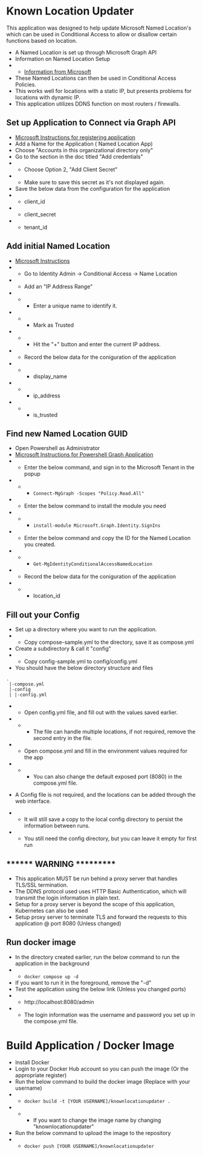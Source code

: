 # Known Location Updater
This application was designed to help update Microsoft Named Location's which can be used in Conditional Access to allow or disallow certain functions based on location.
* A Named Location is set up through Microsoft Graph API     
* Information on Named Location Setup
* * [Information from Microsoft](https://learn.microsoft.com/en-us/entra/identity/conditional-access/concept-assignment-network)
* These Named Locations can then be used in Conditional Access Policies.
* This works well for locations with a static IP, but presents problems for locations with dynamic IP.
* This application utilizes DDNS function on most routers / firewalls.


## Set up Application to Connect via Graph API
* [Microsoft Instructions for registering application](https://learn.microsoft.com/en-us/graph/auth-register-app-v2)
* Add a Name for the Application ( Named Location App)
* Choose "Accounts in this organizational directory only"
* Go to the section in the doc titled "Add credentials"
* * Choose Option 2, "Add Client Secret"
* * Make sure to save this secret as it's not displayed again.
* Save the below data from the configuration for the application
* * client_id
* * client_secret
* * tenant_id

## Add initial Named Location
* [Microsoft Instructions](https://learn.microsoft.com/en-us/entra/identity/conditional-access/concept-assignment-network)
* * Go to Identity Admin -> Conditional Access -> Name Location
* * Add an "IP Address Range"
* * * Enter a unique name to identify it.
* * * Mark as Trusted
* * * Hit the "+" button and enter the current IP address.
* * Record the below data for the coniguration of the application
* * * display_name
* * * ip_address
* * * is_trusted 
  
## Find new Named Location GUID
* Open Powershell as Administrator
* [Microsoft Instructions for Powershell Graph Application](https://learn.microsoft.com/en-us/powershell/microsoftgraph/installation?view=graph-powershell-1.0)
* * Enter the below command, and sign in to the Microsoft Tenant in the popup
* * * ```Connect-MgGraph -Scopes "Policy.Read.All"```
* * Enter the below command to install the module you need
* * * ```install-module Microsoft.Graph.Identity.SignIns```
* * Enter the below command and copy the ID for the Named Location you created.
* * * ```Get-MgIdentityConditionalAccessNamedLocation```
* * Record the below data for the coniguration of the application
* * * location_id

## Fill out your Config
* Set up a directory where you want to run the application.
* * Copy compose-sample.yml to the directory, save it as compose.yml
* Create a subdirectory & call it "config"
* * Copy config-sample.yml to config/config.yml
* You should have the below directory structure and files
```
.
 |-compose.yml
 |-config
 | |-config.yml
```
* * Open config.yml file, and fill out with the values saved earlier.
* * * The file can handle multiple locations, if not required, remove the second entry in the file.
* * Open compose.yml and fill in the environment values required for the app
* * * You can also change the default exposed port (8080) in the compose.yml file.

* A Config file is not required, and the locations can be added through the web interface.
* * It will still save a copy to the local config directory to persist the information between runs.
* * You still need the config directory, but you can leave it empty for first run

## ****** WARNING *********
* This application MUST be run behind a proxy server that handles TLS/SSL termination.
* The DDNS protocol used uses HTTP Basic Authentication, which will transmit the login information in plain text.
* Setup for a proxy server is beyond the scope of this application, Kubernetes can also be used
* Setup proxy server to terminate TLS and forward the requests to this application @ port 8080 (Unless changed)

## Run docker image
* In the directory created earlier, run the below command to run the application in the background
* * ```docker compose up -d```
* If you want to run it in the foreground, remove the "-d"
* Test the application using the below link (Unless you changed ports)
* * http://localhost:8080/admin
* * The login information was the username and password you set up in the compose.yml file.

# Build Application / Docker Image
* Install Docker
* Login to your Docker Hub account so you can push the image (Or the appropriate register)
* Run the below command to build the docker image (Replace with your username)
* * ```docker build -t [YOUR USERNAME]/knownlocationupdater .```
* * * If you want to change the image name by changing "knownlocationupdater"
* Run the below command to upload the image to the repository
* * ```docker push [YOUR USERNAME]/knownlocationupdater```
